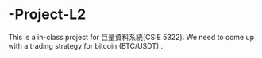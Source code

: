 # -Project-L2

This is a in-class project for 巨量資料系統(CSIE 5322). We need to come up with a trading strategy for bitcoin (BTC/USDT) .
